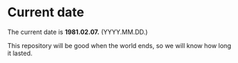 # Current date

The current date is **1981.02.07.** (YYYY.MM.DD.)

This repository will be good when the world ends, so we will know how long it lasted.
